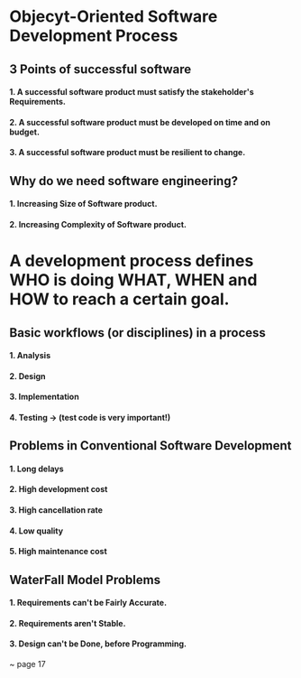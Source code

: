 Objecyt-Oriented Software Development Process
=============

3 Points of successful software
-------------
#### 1. A successful software product must satisfy the stakeholder's **Requirements**.
#### 2. A successful software product must be developed **on time** and **on budget**.
#### 3. A successful software product must be resilient to **change**.

Why do we need software engineering?
-------------
#### 1. Increasing Size of Software product.
#### 2. Increasing Complexity of Software product.


# A development process defines **WHO** is doing **WHAT**, **WHEN** and **HOW** to reach a certain goal.

Basic workflows (or disciplines) in a process
--------------
#### 1. Analysis
#### 2. Design
#### 3. Implementation
#### 4. Testing -> (test code is very important!)

Problems in Conventional Software Development
--------------
#### 1. Long delays
#### 2. High development cost
#### 3. High cancellation rate
#### 4. Low quality
#### 5. High maintenance cost

WaterFall Model Problems
--------------
#### 1. Requirements can't be Fairly Accurate.
#### 2. Requirements aren't Stable.
#### 3. Design can't be Done, before Programming.

~ page 17
